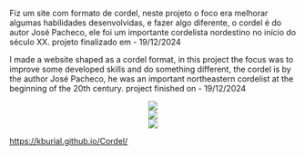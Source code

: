 <p>Fiz um site com formato de cordel, neste projeto o foco era melhorar algumas habilidades desenvolvidas, e fazer algo diferente, o cordel é do autor José Pacheco, ele foi um importante cordelista nordestino no início do século XX. projeto finalizado em - 19/12/2024</p>
<p>I made a website shaped as a cordel format, in this project the focus was to improve some developed skills and do something different, the cordel is by the author José Pacheco, he was an important northeastern cordelist at the beginning of the 20th century. project finished on - 19/12/2024</p>


<div align="center">
<img src="https://github.com/user-attachments/assets/e4eeb5f6-81cb-4140-ba17-d6445aef5e53" />
</div>

<div align="center">
<img src="https://github.com/user-attachments/assets/98380644-92e9-4901-a6d2-ebe7f12b125c" />
</div>

<div align="center">
<img src="https://github.com/user-attachments/assets/319fe736-ad27-4ab5-a77c-1b739112e610" />
</div>

https://kburial.github.io/Cordel/

